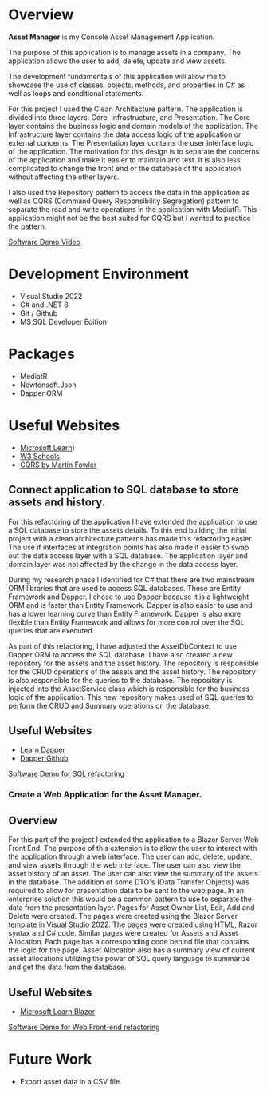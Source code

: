 # Overview

**Asset Manager** is my Console Asset Management Application.

The purpose of this application is to manage assets in a company. The application allows the user to add, delete, update and view assets. 

The development fundamentals of this application will allow me to showcase the use of classes, objects, methods, and properties in C# as well as loops and conditional statements.

For this project I used the Clean Architecture pattern. The application is divided into three layers: Core, Infrastructure, and Presentation. The Core layer contains the business logic and domain models of the application. The Infrastructure layer contains the data access logic of the application or external concerns. The Presentation layer contains the user interface logic of the application. The motivation for this design is to separate the concerns of the application and make it easier to maintain and test. It is also less complicated to change the front end or the database of the application without affecting the other layers.

I also used the Repository pattern to access the data in the application as well as CQRS (Command Query Responsibility Segregation) pattern to separate the read and write operations in the application with MediatR. This application might not be the best suited for CQRS but I wanted to practice the pattern.



[Software Demo Video](https://youtu.be/fcmdIBgdGb4)

# Development Environment

* Visual Studio 2022
* C# and .NET 8
* Git / Github
* MS SQL Developer Edition

# Packages

* MediatR
* Newtonsoft.Json
* Dapper ORM

# Useful Websites

- [Microsoft Learn](https://learn.microsoft.com/en-us/dotnet/csharp/))
- [W3 Schools](https://www.w3schools.com/cs/index.php)
- [CQRS by Martin Fowler](https://martinfowler.com/bliki/CQRS.html)


## Connect application to SQL database to store assets and history.

For this refactoring of the application I have extended the application to use a SQL database to store the assets details. To this end building the initial project with a clean architecture patterns has made this refactoring easier. The use if interfaces at integration points has also made it easier to swap out the data access layer with a SQL database. The application layer and domain layer was not affected by the change in the data access layer.

During my research phase I identified for C# that there are two mainstream ORM libraries that are used to access SQL databases. These are Entity Framework and Dapper. I chose to use Dapper because it is a lightweight ORM and is faster than Entity Framework. Dapper is also easier to use and has a lower learning curve than Entity Framework. Dapper is also more flexible than Entity Framework and allows for more control over the SQL queries that are executed.

As part of this refactoring, I have adjusted the AssetDbContext to use Dapper ORM to access the SQL database. I have also created a new repository for the assets and the asset history. The repository is responsible for the CRUD operations of the assets and the asset history. The repository is also responsible for the queries to the database. The repository is injected into the AssetService class which is responsible for the business logic of the application. This new repository makes used of SQL queries to perform the CRUD and Summary operations on the database.

## Useful Websites
- [Learn Dapper](https://www.learndapper.com/)
- [Dapper Github](https://github.com/DapperLib/Dapper)

[Software Demo for SQL refactoring](https://youtu.be/xkzQwVxwZmo)

### Create a Web Application for the Asset Manager.

## Overview

For this part of the project I extended the application to a Blazor Server Web Front End. The purpose of this extension is to allow the user to interact with the application through a web interface. The user can add, delete, update, and view assets through the web interface. The user can also view the asset history of an asset. The user can also view the summary of the assets in the database.
The addition of some DTO's (Data Transfer Objects) was required to allow for presentation data to be sent to the web page. In an enterprise solution this would be a common pattern to use to separate the data from the presentation layer.
Pages for Asset Owner List, Edit, Add and Delete were created. The pages were created using the Blazor Server template in Visual Studio 2022. The pages were created using HTML, Razor syntax and C# code. Similar pages were created for Assets and Asset Allocation. Each page has a corresponding code behind file that contains the logic for the page.
Asset Allocation also has a summary view of current asset allocations utilizing the power of SQL query language to summarize and get the data from the database.

## Useful Websites
- [Microsoft Learn Blazor](https://learn.microsoft.com/en-us/aspnet/core/blazor/?view=aspnetcore-8.0)


[Software Demo for Web Front-end refactoring](https://youtu.be/VIR9umYtrSc)

# Future Work
- Export asset data in a CSV file.